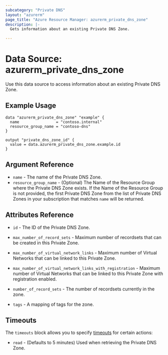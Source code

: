 ```yaml
---
subcategory: "Private DNS"
layout: "azurerm"
page_title: "Azure Resource Manager: azurerm_private_dns_zone"
description: |-
  Gets information about an existing Private DNS Zone.

---
```


# Data Source: azurerm_private_dns_zone

Use this data source to access information about an existing Private DNS Zone.

## Example Usage

```hcl
data "azurerm_private_dns_zone" "example" {
  name                = "contoso.internal"
  resource_group_name = "contoso-dns"
}

output "private_dns_zone_id" {
  value = data.azurerm_private_dns_zone.example.id
}
```

## Argument Reference

* `name` - The name of the Private DNS Zone.
* `resource_group_name` - (Optional) The Name of the Resource Group where the Private DNS Zone exists.
If the Name of the Resource Group is not provided, the first Private DNS Zone from the list of Private
DNS Zones in your subscription that matches `name` will be returned.

## Attributes Reference

* `id` - The ID of the Private DNS Zone.

* `max_number_of_record_sets` - Maximum number of recordsets that can be created in this Private Zone.
* `max_number_of_virtual_network_links` - Maximum number of Virtual Networks that can be linked to this Private Zone.
* `max_number_of_virtual_network_links_with_registration` - Maximum number of Virtual Networks that can be linked to this Private Zone with registration enabled.
* `number_of_record_sets` - The number of recordsets currently in the zone.
* `tags` - A mapping of tags for the zone.

## Timeouts

The `timeouts` block allows you to specify [timeouts](https://www.terraform.io/docs/configuration/resources.html#timeouts) for certain actions:

* `read` - (Defaults to 5 minutes) Used when retrieving the Private DNS Zone.

